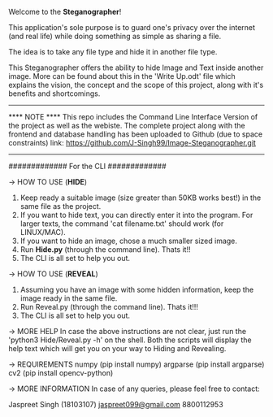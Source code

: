 Welcome to the **Steganographer**!

This application's sole purpose is to guard one's privacy over the internet (and real life)
while doing something as simple as sharing a file. 

The idea is to take any file type and hide it in another file type.

This Steganographer offers the ability to hide Image and Text inside another image.
More can be found about this in the 'Write Up.odt' file which explains the vision, the concept
and the scope of this project, along with it's benefits and shortcomings. 

**************
**** NOTE ****
This repo includes the Command Line Interface Version of the project as well as the webiste.
The complete project along with the frontend and database handling has been uploaded to Github (due to space constraints)
link: https://github.com/J-Singh99/Image-Steganographer.git
**************

############# For the CLI #############  

-> HOW TO USE (**HIDE**)
  1. Keep ready a suitable image (size greater than 50KB works best!) in the same file as the project.
  2. If you want to hide text, you can directly enter it into the program. 
      For larger texts, the command 'cat filename.txt' should work (for LINUX/MAC).
  3. If you want to hide an image, chose a much smaller sized image.
  4. Run **Hide.py** (through the command line). Thats it!! 
  5. The CLI is all set to help you out.

-> HOW TO USE (**REVEAL**)
  1. Assuming you have an image with some hidden information, keep the image ready in the same file.
  2. Run Reveal.py (through the command line). Thats it!!!
  3. The CLI is all set to help you out.
  
-> MORE HELP
  In case the above instructions are not clear, just run the 'python3 Hide/Reveal.py -h' on the shell.
  Both the scripts will display the help text which will get you on your way to Hiding and Revealing.

-> REQUIREMENTS
  numpy (pip install numpy)
  argparse (pip install argparse)
  cv2 (pip install opencv-python)
  
-> MORE INFORMATION
  In case of any queries, please feel free to contact:
  
  Jaspreet Singh (18103107)
  jaspreet099@gmail.com
  8800112953
